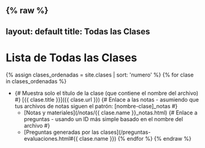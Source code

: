 {% raw %}
---
layout: default
title: Todas las Clases
---

# Lista de Todas las Clases

{% assign clases_ordenadas = site.clases | sort: 'numero' %}
{% for clase in clases_ordenadas %}
* {# Muestra solo el título de la clase (que contiene el nombre del archivo) #}
  [{{ clase.title }}]({{ clase.url }})
  {# Enlace a las notas - asumiendo que tus archivos de notas siguen el patrón: [nombre-clase]_notas #}
  - [Notas y materiales](/notas/{{ clase.name }}_notas.html)
  {# Enlace a preguntas - usando un ID más simple basado en el nombre del archivo #}
  - [Preguntas generadas por las clases](/preguntas-evaluaciones.html#{{ clase.name }})
{% endfor %}
{% endraw %}